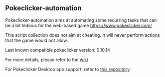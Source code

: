## Pokeclicker-automation

Pokeclicker-automation aims at automating some recurring tasks that can be a bit tedious for the web-based game https://www.pokeclicker.com/

This script collection does not aim at cheating.
It will never perform actions that the game would not allow.

Last known compatible pokeclicker version: 0.10.14

For more details, please refer to the [wiki](../../wiki)

For Pokeclicker Desktop app support, refer to [this repository](https://github.com/Farigh/pokeclicker-automation-desktop/releases)
